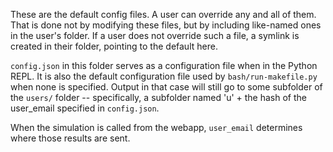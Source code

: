 These are the default config files.
A user can override any and all of them.
That is done not by modifying these files,
but by including like-named ones in the user's folder.
If a user does not override such a file,
a symlink is created in their folder,
pointing to the default here.

`config.json` in this folder serves as a configuration file
when in the Python REPL.
It is also the default configuration file used by
`bash/run-makefile.py` when none is specified.
Output in that case will still go to some subfolder of the `users/` folder --
specifically, a subfolder named
'u' + the hash of the user_email specified in `config.json`.

When the simulation is called from the webapp,
`user_email` determines where those results are sent.
